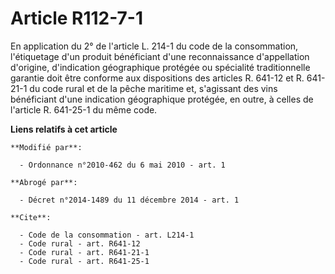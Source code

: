 # Article R112-7-1

En application du 2° de l'article L. 214-1 du code de la consommation, l'étiquetage d'un produit bénéficiant d'une
reconnaissance d'appellation d'origine, d'indication géographique protégée ou spécialité traditionnelle garantie doit être
conforme aux dispositions des articles R. 641-12 et R. 641-21-1 du code rural et de la pêche maritime et, s'agissant des vins
bénéficiant d'une indication géographique protégée, en outre, à celles de l'article R. 641-25-1 du même code.

**Liens relatifs à cet article**

	**Modifié par**:

	  - Ordonnance n°2010-462 du 6 mai 2010 - art. 1

	**Abrogé par**:

	  - Décret n°2014-1489 du 11 décembre 2014 - art. 1

	**Cite**:

	  - Code de la consommation - art. L214-1
	  - Code rural - art. R641-12
	  - Code rural - art. R641-21-1
	  - Code rural - art. R641-25-1
